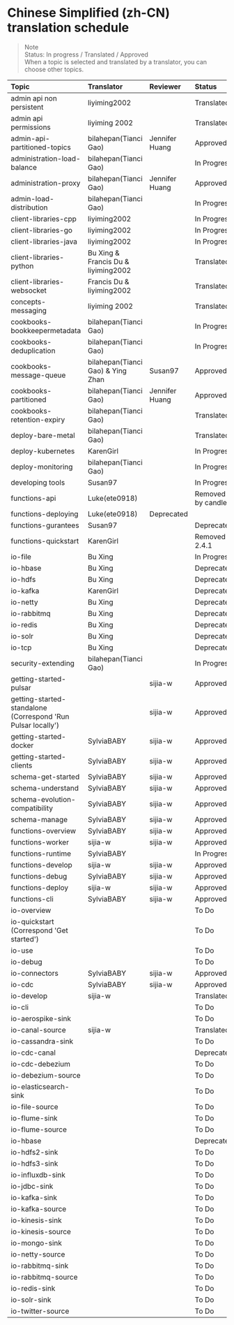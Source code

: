 # Chinese Simplified (zh-CN) translation schedule

> Note  
> Status: In progress / Translated / Approved    
> When a topic is selected and translated by a translator, you can choose other topics.

Topic | Translator | Reviewer | Status 
:-----|:-----------|:---------|:------
admin api non persistent | liyiming2002 |  | Translated
admin api permissions | liyiming 2002 |  | Translated
admin-api-partitioned-topics | bilahepan(Tianci Gao) | Jennifer Huang | Approved 
administration-load-balance | bilahepan(Tianci Gao) | | In Progress
administration-proxy | bilahepan(Tianci Gao) | Jennifer Huang | Approved
admin-load-distribution | bilahepan(Tianci Gao) | | In Progress
client-libraries-cpp | liyiming2002 | | In Progress
client-libraries-go | liyiming2002 | | In Progress
client-libraries-java | liyiming2002 | | In Progress
client-libraries-python | Bu Xing & Francis Du & liyiming2002 | | Translated
client-libraries-websocket | Francis Du & liyiming2002 | | Translated
concepts-messaging | liyiming 2002 | | Translated
cookbooks-bookkeepermetadata | bilahepan(Tianci Gao) | | In Progress
cookbooks-deduplication | bilahepan(Tianci Gao) | | In Progress
cookbooks-message-queue | bilahepan(Tianci Gao) & Ying Zhan | Susan97 | Approved
cookbooks-partitioned | bilahepan(Tianci Gao) | Jennifer Huang | Approved 
cookbooks-retention-expiry | bilahepan(Tianci Gao) | | Translated
deploy-bare-metal | bilahepan(Tianci Gao) | | Translated
deploy-kubernetes | KarenGirl | | In Progress 
deploy-monitoring | bilahepan(Tianci Gao) | | In Progress
developing tools | Susan97 | | In Progress
functions-api | Luke(ete0918) | | Removed by candler
functions-deploying | Luke(ete0918) | Deprecated
functions-gurantees | Susan97 | | Deprecated
functions-quickstart | KarenGirl | | Removed in 2.4.1
io-file | Bu Xing | | In Progress
io-hbase | Bu Xing | | Deprecated
io-hdfs | Bu Xing | | Deprecated
io-kafka | KarenGirl | | Deprecated
io-netty | Bu Xing | | Deprecated
io-rabbitmq | Bu Xing | | Deprecated
io-redis | Bu Xing | | Deprecated
io-solr | Bu Xing | | Deprecated
io-tcp | Bu Xing | | Deprecated
security-extending | bilahepan(Tianci Gao) | | In Progress
getting-started-pulsar |  | sijia-w | Approved
getting-started-standalone (Correspond 'Run Pulsar locally') | | sijia-w | Approved
getting-started-docker | SylviaBABY | sijia-w | Approved
getting-started-clients | SylviaBABY | sijia-w | Approved
schema-get-started | SylviaBABY | sijia-w | Approved
schema-understand | SylviaBABY | sijia-w | Approved
schema-evolution-compatibility | SylviaBABY | sijia-w | Approved
schema-manage | SylviaBABY | sijia-w | Approved
functions-overview | SylviaBABY | sijia-w | Approved
functions-worker | sijia-w | sijia-w | Approved
functions-runtime | SylviaBABY | | In Progress
functions-develop | sijia-w | sijia-w | Approved
functions-debug | SylviaBABY | sijia-w | Approved
functions-deploy | sijia-w | sijia-w | Approved
functions-cli | SylviaBABY | sijia-w | Approved
io-overview | | | To Do
io-quickstart (Correspond 'Get started') | | | To Do
io-use | | | To Do
io-debug | | | To Do
io-connectors | SylviaBABY | sijia-w | Approved
io-cdc | SylviaBABY | sijia-w | Approved
io-develop | sijia-w | | Translated
io-cli | | | To Do
io-aerospike-sink | | | To Do
io-canal-source | sijia-w | | Translated
io-cassandra-sink | | | To Do
io-cdc-canal | | | Deprecated
io-cdc-debezium | | | To Do
io-debezium-source | | | To Do
io-elasticsearch-sink | | | To Do
io-file-source | | | To Do
io-flume-sink | | | To Do
io-flume-source | | | To Do
io-hbase | | | Deprecated
io-hdfs2-sink | | | To Do
io-hdfs3-sink | | | To Do
io-influxdb-sink | | | To Do
io-jdbc-sink | | | To Do
io-kafka-sink | | | To Do
io-kafka-source | | | To Do
io-kinesis-sink | | | To Do
io-kinesis-source | | | To Do
io-mongo-sink | | | To Do
io-netty-source | | | To Do
io-rabbitmq-sink | | | To Do
io-rabbitmq-source | | | To Do
io-redis-sink | | | To Do
io-solr-sink | | | To Do
io-twitter-source | | | To Do
